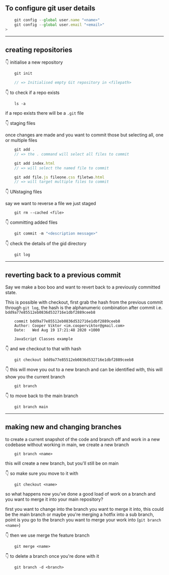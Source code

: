 ## To configure git user details

```js
	git config --global user.name "<name>"
	git config --global user.email "<email>"
>
```

---

## creating repositories

👇 initialise a new repository

```js
	git init

	// => Initialised empty Git repository in <filepath>
```

👇 to check if a repo exists

```
	ls -a
```

if a repo exists there will be a `.git` file

👇 staging files

once changes are made and you want to commit those but selecting all, one or multiple files

```js
	git add .
	// => the . command will select all files to commit

	git add index.html
	// => will select the named file to commit

	git add file.js fileone.css filetwo.html
	// => will target multiple files to commit
```

👇 UNstaging files

say we want to reverse a file we just staged

```
	git rm --cached <file>
```

👇 committing added files

```js
	git commit -m "<description message>"
```

👇 check the details of the gid directory

```
	git log
```

---

## reverting back to a previous commit

Say we make a boo boo and want to revert back to a previously committed state.

This is possible with checkout, first grab the hash from the previous commit through `git log`, the hash is the alphanumeric combination after commit i.e. `bdd9a77e85512eb0836d532716e1dbf2889ceeb8`

```
	commit bdd9a77e85512eb0836d532716e1dbf2889ceeb8
	Author: Cooper Viktor <im.cooperviktor@gmail.com>
	Date:   Wed Aug 19 17:21:48 2020 +1000

    JavaScript Classes example
```

👇 and we checkout to that with hash

```
	git checkout bdd9a77e85512eb0836d532716e1dbf2889ceeb8
```

👇 this will move you out to a new branch and can be identified with, this will show you the current branch

```
	git branch
```

👇 to move back to the main branch

```
	git branch main
```

---

## making new and changing branches

to create a current snapshot of the code and branch off and work in a new codebase without working in main, we create a new branch

```
	git branch <name>
```

this will create a new branch, but you'll still be on main

👇 so make sure you move to it with

```
	git checkout <name>
```

so what happens now you've done a good load of work on a branch and you want to merge it into your main repository?

first you want to change into the branch you want to merge it into, this could be the main branch or maybe you're merging a hotfix into a sub branch, point is you go to the branch you want to merge your work into (`git branch <name>`)

👇 then we use merge the feature branch

```
	git merge <name>
```

👇 to delete a branch once you're done with it

```
	git branch -d <branch>
```
